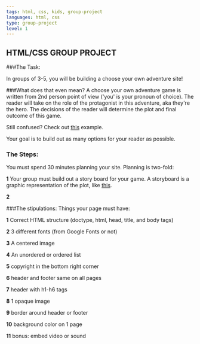 ```yaml
---
tags: html, css, kids, group-project
languages: html, css
type: group-project
level: 1 
---
```


## HTML/CSS GROUP PROJECT

###The Task:

In groups of 3-5, you will be building a choose your own adventure site!

###What does that even mean?
A choose your own adventure game is written from 2nd person point of view ('you' is your pronoun of choice). The reader will take on the role of the protagonist in this adventure, aka they're the hero. The decisions of the reader will determine the plot and final outcome of this game. 

Still confused? Check out [this](http://pbskids.org/itsmylife/games/mortifying/) example.

Your goal is to build out as many options for your reader as possible. 

### The Steps:

You must spend 30 minutes planning your site. Planning is two-fold:

**1** Your group must build out a story board for your game. A storyboard is a graphic representation of the plot, like [this](https://www.teachervision.com/creative-writing/activity/3139.html).

**2**

###The stipulations:
Things your page must have:

**1** Correct HTML structure (doctype, html, head, title, and  body tags)

**2** 3 different fonts (from Google Fonts or not)

**3** A centered image

**4** An unordered or ordered list

**5** copyright in the bottom right corner

**6** header and footer same on all pages

**7** header with h1-h6 tags

**8** 1 opaque image

**9** border around header or footer

**10** background color on 1 page

**11** bonus: embed video or sound

